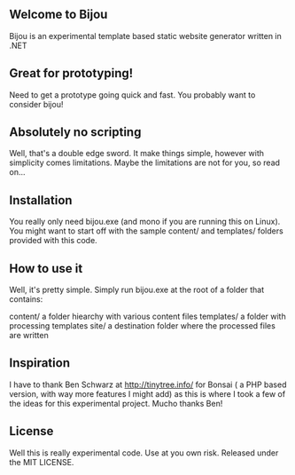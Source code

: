 Welcome to Bijou
----------------
Bijou is an experimental template based static website generator written in .NET

Great for prototyping!
----------------------
Need to get a prototype going quick and fast. You probably want to consider bijou!

Absolutely no scripting
-----------------------
Well, that's a double edge sword. It make things simple, however with simplicity comes limitations. Maybe the limitations are not for you, so read on...

Installation
------------
You really only need bijou.exe (and mono if you are running this on Linux). You might want to start off with the sample content/ and templates/ folders provided with this code.

How to use it
-------------
Well, it's pretty simple. Simply run bijou.exe at the root of a folder that contains:

  content/ 
  		a folder hiearchy with various content files
  templates/
  		a folder with processing templates
  site/
  		a destination folder where the processed files are written

Inspiration
-----------
I have to thank Ben Schwarz at http://tinytree.info/ for Bonsai ( a PHP based version, with way more features I might add) as this is where I took a few of the ideas for this experimental project. Mucho thanks Ben!

License
-------
Well this is really experimental code. Use at you own risk.  Released under the MIT LICENSE. 

